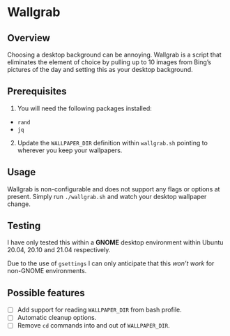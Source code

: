 # Wallgrab

## Overview

Choosing a desktop background can be annoying. Wallgrab is a script that eliminates the element of choice by pulling up to 10 images from Bing’s pictures of the day and setting this as your desktop background.

## Prerequisites

1. You will need the following packages installed: 

- `rand`
- `jq`

2. Update the `WALLPAPER_DIR` definition within `wallgrab.sh` pointing to wherever you keep your wallpapers. 

## Usage

Wallgrab is non-configurable and does not support any flags or options at present. Simply run `./wallgrab.sh` and watch your desktop wallpaper change. 

## Testing

I have only tested this within a **GNOME** desktop environment within Ubuntu 20.04, 20.10 and 21.04 respectively. 

Due to the use of `gsettings` I can only anticipate that this *won’t work* for non-GNOME environments. 

## Possible features

- [ ] Add support for reading `WALLPAPER_DIR` from bash profile. 
- [ ] Automatic cleanup options.
- [ ] Remove `cd` commands into and out of `WALLPAPER_DIR`.
